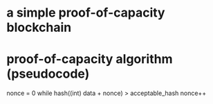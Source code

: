 # a simple proof-of-capacity blockchain

# proof-of-capacity algorithm (pseudocode)
nonce = 0
while hash((int) data + nonce) > acceptable_hash
  nonce++
